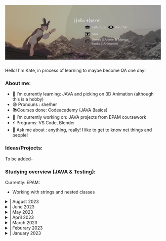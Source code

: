 
![Little about-me!](banner.png)

### 
Hello! I'm Kate, in process of learning to maybe become QA one day!

### About me:
- 🌱 I’m currently learning: JAVA and picking on 3D Animation (although this is a hobby)
- 😄 Pronouns : she/her
- 📚Courses done: Codeacademy (JAVA Basics) 
- 🔭 I’m currently working on: JAVA projects from EPAM coursework
- ⚡ Programs: VS Code, Blender
- 💬 Ask me about : anything, really! I like to get to know net things and people!

### Ideas/Projects:
To be added-

### Studying overview (JAVA & Testing):
Currently:
EPAM:
* Working with strings and nested classes


<details>
<summary>| August 2023  </summary>
EPAM:
* Revision of Java basics (Data types, Conditions and Loops, Arrays and Classes)
* Working with strings and nested classes

</details>
<details>
<summary>| June 2023  </summary>
* Revision of testing methodologies and testing basics
* Revision on making testing causes, bug reporting 

* EPAM
        - Basic of OOP 
        (encapsualion, Modifiers, Inheritance)
</details>
<details>
<summary>| May 2023  </summary>
* EPAM

     - Automated testing Basic in Java (continuation)
     - Learning about and understanding 2D arrays

* uTest

     - Continuation on uTest pratice cycles
     (Charles Proxy, Challenge cycles)
</details>
<details>
<summary>| April 2023</summary>

 * EPAM

        - Software Development Methologies

        - Introduction to Testing

        - Version Control with Git

        - Automated testing Basisc in Java (began)

* uTest
        - Continuation on uTest pratice cycles
        (Computer Testing, Mobile Testing)

</details>
<details>
<summary>| March 2023</summary>

* CodeAcademy

        - Started JAVA Basics course (free parts)

* uTest

        - Completed the uTest Academy courses on testing

        - Started on running uTest Academy testing pratice cycles
         (Introuduction To Testing, Computer Testing)

</details>
<details>
<summary>| Feburary 2023</summary>

- ISTQB specifications continuation, including:

    - partaking in GoIT 4 day marathon QA testing basics (13.02 - 19.02)

      (basic of bug hunting, writing test cases (using TestRail),writing and completing bug report (using Jira))

- Started EPAM Academy (Computer Science Basics)

- First "Hello World!" in JAVA

</details>

<details>
<summary>| January 2023</summary>


(Actually began my studies mid-January)

<ul>
<li>- ISTQB specifications (started learning the basics)</li>
<li>- I made this account and started learning about GIT and Github as a whole!</li>
</ul>

</details>













